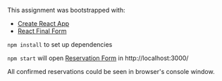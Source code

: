 This assignment was bootstrapped with: 
* [Create React App](https://github.com/facebookincubator/create-react-app) 
* [React Final Form](https://github.com/final-form/react-final-form)

`npm install` to set up dependencies

`npm start` will open [Reservation Form](https://github.com/romran/reservation-form) in http://localhost:3000/

All confirmed reservations could be seen in browser's console window.


 
 
